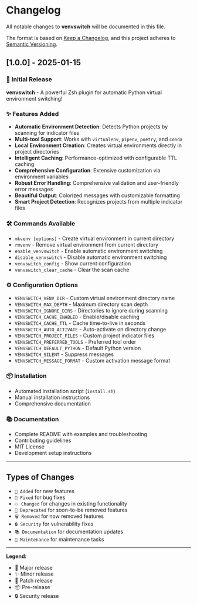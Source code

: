 # Changelog

All notable changes to **venvswitch** will be documented in this file.

The format is based on [Keep a Changelog](https://keepachangelog.com/en/1.0.0/),
and this project adheres to [Semantic Versioning](https://semver.org/spec/v2.0.0.html).

## [1.0.0] - 2025-01-15

### 🎉 Initial Release

**venvswitch** - A powerful Zsh plugin for automatic Python virtual environment switching!

### ✨ Features Added

- **Automatic Environment Detection**: Detects Python projects by scanning for indicator files
- **Multi-tool Support**: Works with `virtualenv`, `pipenv`, `poetry`, and `conda`
- **Local Environment Creation**: Creates virtual environments directly in project directories
- **Intelligent Caching**: Performance-optimized with configurable TTL caching
- **Comprehensive Configuration**: Extensive customization via environment variables
- **Robust Error Handling**: Comprehensive validation and user-friendly error messages
- **Beautiful Output**: Colorized messages with customizable formatting
- **Smart Project Detection**: Recognizes projects from multiple indicator files

### 🛠️ Commands Available

- `mkvenv [options]` - Create virtual environment in current directory
- `rmvenv` - Remove virtual environment from current directory
- `enable_venvswitch` - Enable automatic environment switching
- `disable_venvswitch` - Disable automatic environment switching
- `venvswitch_config` - Show current configuration
- `venvswitch_clear_cache` - Clear the scan cache

### ⚙️ Configuration Options

- `VENVSWITCH_VENV_DIR` - Custom virtual environment directory name
- `VENVSWITCH_MAX_DEPTH` - Maximum directory scan depth
- `VENVSWITCH_IGNORE_DIRS` - Directories to ignore during scanning
- `VENVSWITCH_CACHE_ENABLED` - Enable/disable caching
- `VENVSWITCH_CACHE_TTL` - Cache time-to-live in seconds
- `VENVSWITCH_AUTO_ACTIVATE` - Auto-activate on directory change
- `VENVSWITCH_PROJECT_FILES` - Custom project indicator files
- `VENVSWITCH_PREFERRED_TOOLS` - Preferred tool order
- `VENVSWITCH_DEFAULT_PYTHON` - Default Python version
- `VENVSWITCH_SILENT` - Suppress messages
- `VENVSWITCH_MESSAGE_FORMAT` - Custom activation message format

### 📦 Installation

- Automated installation script (`install.sh`)
- Manual installation instructions
- Comprehensive documentation

### 📚 Documentation

- Complete README with examples and troubleshooting
- Contributing guidelines
- MIT License
- Development setup instructions

---

## Types of Changes

- `🎉 Added` for new features
- `🐛 Fixed` for bug fixes
- `💥 Changed` for changes in existing functionality
- `🚫 Deprecated` for soon-to-be removed features
- `🗑️ Removed` for now removed features
- `🔒 Security` for vulnerability fixes
- `📚 Documentation` for documentation updates
- `🔧 Maintenance` for maintenance tasks

---

**Legend:**

- 🚀 Major release
- ✨ Minor release
- 🐛 Patch release
- 📦 Pre-release
- 🔒 Security release
